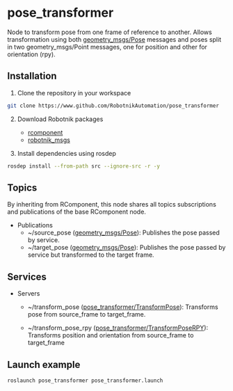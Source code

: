 # pose_transformer

Node to transform pose from one frame of reference to another. 
Allows transformation using both [geometry_msgs/Pose](http://docs.ros.org/en/noetic/api/geometry_msgs/html/msg/Pose.html) messages and poses split in 
two geometry_msgs/Point messages, one for position and other for orientation (rpy). 

## Installation

1. Clone the repository in your workspace

```bash
git clone https://www.github.com/RobotnikAutomation/pose_transformer
```

2. Download Robotnik packages

    - [rcomponent](https://www.github.com/RobotnikAutomation/rcomponent)
    - [robotnik_msgs](https://www.github.com/RobotnikAutomation/robotnik_msgs)

3. Install dependencies using rosdep

```bash
rosdep install --from-path src --ignore-src -r -y 
```

## Topics

By inheriting from RComponent, this node shares all topics subscriptions and publications of the base RComponent node.

- Publications
    - ~/source_pose ([geometry_msgs/Pose](http://docs.ros.org/en/noetic/api/geometry_msgs/html/msg/Pose.html)): Publishes the pose passed by service.
    - ~/target_pose ([geometry_msgs/Pose](http://docs.ros.org/en/noetic/api/geometry_msgs/html/msg/Pose.html)): Publishes the pose passed by service but transformed to the target frame.

## Services
- Servers
    - ~/transform_pose ([pose_transformer/TransformPose](./srv/TransformPose.srv)): Transforms pose from source_frame to target_frame.

    - ~/transform_pose_rpy ([pose_transformer/TransformPoseRPY](./srv/TransformPoseRPY.srv)): Transforms position and orientation from source_frame to target_frame
    
## Launch example
```bash
roslaunch pose_transformer pose_transformer.launch 
```